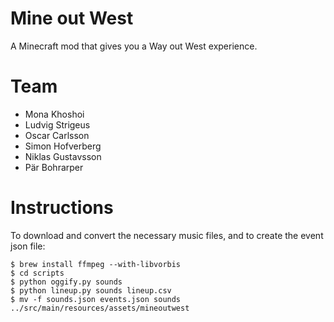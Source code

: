Mine out West
=============

A Minecraft mod that gives you a Way out West experience.

Team
====
* Mona Khoshoi
* Ludvig Strigeus
* Oscar Carlsson
* Simon Hofverberg
* Niklas Gustavsson
* Pär Bohrarper

Instructions
============
To download and convert the necessary music files, and to create the event json file:

    $ brew install ffmpeg --with-libvorbis
    $ cd scripts
    $ python oggify.py sounds
    $ python lineup.py sounds lineup.csv
    $ mv -f sounds.json events.json sounds ../src/main/resources/assets/mineoutwest
